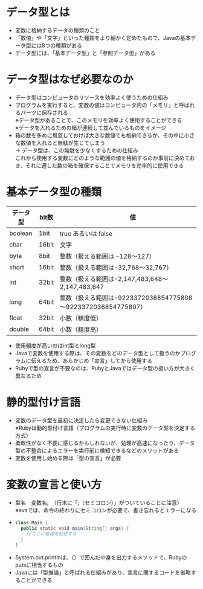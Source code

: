 # データ型とは
- 変数に格納するデータの種類のこと
- 「数値」や「文字」といった種類をより細かく定めたもので、Javaの基本データ型には8つの種類がある
- データ型には、「基本データ型」と「参照データ型」がある

# データ型はなぜ必要なのか
- データ型はコンピュータのリソースを効率よく使うための仕組み
- プログラムを実行すると、変数の値はコンピュータ内の「メモリ」と呼ばれるパーツに保存される  
  ※データ型があることで、このメモリを効率よく使用することができる  
  ※データを入れるための箱が連続して並んでいるものをイメージ  
- 箱の数を多めに用意しておけば大きな数値でも格納できるが、その中に小さな数値を入れると無駄が生じてしまう  
  → データ型は、この無駄を少なくするための仕組み  
    これから使用する変数にどのような範囲の値を格納するのか事前に決めておき、それに適した数の箱を確保することでメモリを効率的に使用できる

# 基本データ型の種類
| データ型 | bit数 |　　値 |
| --- | --- | --- |
| boolean | 1bit | true あるいは false |
| char | 16bit | 文字 |
| byte | 8bit | 整数（扱える範囲は -128～127） |
| short | 16bit | 整数（扱える範囲は-32,768～32,767） |
| int | 32bit | 整数（扱える範囲は-2,147,483,648～2,147,483,647 |
| long | 64bit | 整数（扱える範囲は-9223372036854775808～9223372036854775807） |
| float | 32bit | 小数（精度低） |
| double | 64bit | 小数（精度高） |
- 使用頻度が高いのはint型とlong型
- Javaで変数を使用する際は、その変数をどのデータ型として扱うのかプログラムに伝えるため、あらかじめ「宣言」してから使用する　　
- Rubyで型の宣言が不要なのは、RubyとJavaではデータ型の扱い方が大きく異なるため

# 静的型付け言語
- 変数のデータ型を最初に決定したら変更できない仕組み  
  ※Rubyは動的型付け言語（プログラムの実行時に変数のデータ型を決定する方式）
- 柔軟性がなく不便に感じるかもしれないが、処理が高速になったり、データ型の不整合によるエラーを実行前に検知できるなどのメリットがある
- 変数を使用し始める際は「型の宣言」が必要

# 変数の宣言と使い方
- 型名　変数名;　（行末に「;（セミコロン）」がついていることに注意）  
  ※avaでは、命令の終わりにセミコロンが必要で、書き忘れるとエラーになる  
- ```java
  class Main {
    public static void main(String[] args) {
      //ここに処理を記述する
    }
  }
  ```
- System.out.printlnは、（）で囲んだ中身を出力するメソッドで、Rubyのputsに相当するもの  
- Javaには「型推論」と呼ばれる仕組みがあり、宣言に関するコードを省略することができる
